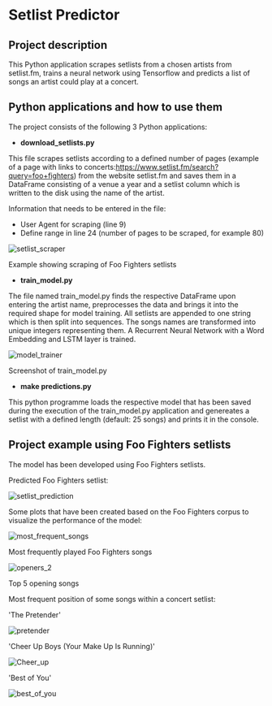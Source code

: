 # Setlist Predictor
## Project description
This Python application scrapes setlists from a chosen artists from setlist.fm, trains a neural network using Tensorflow and predicts a list of songs an artist could play at a concert.

## Python applications and how to use them
The project consists of the following 3 Python applications:

- **download_setlists.py**

This file scrapes setlists according to a defined number of pages (example of a page with links to concerts:https://www.setlist.fm/search?query=foo+fighters) from the website setlist.fm and saves them in a DataFrame consisting of a venue a year and a setlist column which is written to the disk using the name of the artist.

Information that needs to be entered in the file:
- User Agent for scraping (line 9)
- Define range in line 24 (number of pages to be scraped, for example 80)

![setlist_scraper](https://user-images.githubusercontent.com/72550661/109695076-cb839180-7b8b-11eb-9d8f-8589023f4f22.PNG)

Example showing scraping of Foo Fighters setlists


- **train_model.py**

The file named train_model.py finds the respective DataFrame upon entering the artist name, preprocesses the data and brings it into the required shape for model training. All setlists are appended to one string which is then split into sequences. The songs names are transformed into unique integers representing them. A Recurrent Neural Network with a Word Embedding and LSTM layer is trained.

![model_trainer](https://user-images.githubusercontent.com/72550661/109695898-c1ae5e00-7b8c-11eb-86b2-cb39e1f6bdb4.PNG)

Screenshot of train_model.py


- **make predictions.py**

This python programme loads the respective model that has been saved during the execution of the train_model.py application and genereates a setlist with a defined length (default: 25 songs) and prints it in the console.



## Project example using Foo Fighters setlists

The model has been developed using Foo Fighters setlists.

Predicted Foo Fighters setlist:

![setlist_prediction](https://user-images.githubusercontent.com/72550661/109697273-477ed900-7b8e-11eb-8137-18d9a13585ab.PNG)


Some plots that have been created based on the Foo Fighters corpus to visualize the performance of the model:

![most_frequent_songs](https://user-images.githubusercontent.com/72550661/110627944-d305f480-81a2-11eb-81cb-727215fa9f9c.PNG)

Most frequently played Foo Fighters songs

![openers_2](https://user-images.githubusercontent.com/72550661/110628012-e749f180-81a2-11eb-91a7-c9df8e8c13e0.PNG)

Top 5 opening songs


Most frequent position of some songs within a concert setlist:


'The Pretender'

![pretender](https://user-images.githubusercontent.com/72550661/110628308-25dfac00-81a3-11eb-85d4-115c749819ad.PNG)

'Cheer Up Boys (Your Make Up Is Running)'

![Cheer_up](https://user-images.githubusercontent.com/72550661/110628404-414ab700-81a3-11eb-9efe-078facd91869.PNG)

'Best of You'

![best_of_you](https://user-images.githubusercontent.com/72550661/110628444-4c054c00-81a3-11eb-9a20-c23588c0cdc6.PNG)









